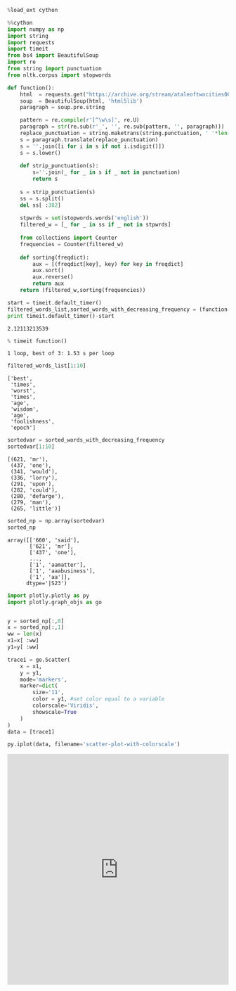 

```python
%load_ext cython
```


```python
%%cython
import numpy as np
import string
import requests
import timeit
from bs4 import BeautifulSoup
import re
from string import punctuation
from nltk.corpus import stopwords

def function():
    html  = requests.get("https://archive.org/stream/ataleoftwocities00098gut/98.txt").text
    soup  = BeautifulSoup(html, 'html5lib')
    paragraph = soup.pre.string

    pattern = re.compile(r'[^\w\s]', re.U)
    paragraph = str(re.sub(r'_', '', re.sub(pattern, '', paragraph)))
    replace_punctuation = string.maketrans(string.punctuation, ' '*len(string.punctuation))
    s = paragraph.translate(replace_punctuation)
    s = ''.join([i for i in s if not i.isdigit()])
    s = s.lower()
   
    def strip_punctuation(s):
        s=''.join(_ for _ in s if _ not in punctuation)
        return s
    
    s = strip_punctuation(s)
    ss = s.split()
    del ss[ :382]
    
    stpwrds = set(stopwords.words('english'))
    filtered_w = [_ for _ in ss if _ not in stpwrds]
    
    from collections import Counter
    frequencies = Counter(filtered_w)
    
    def sorting(freqdict):
        aux = [(freqdict[key], key) for key in freqdict]
        aux.sort()
        aux.reverse()
        return aux
    return (filtered_w,sorting(frequencies))
```


```python
start = timeit.default_timer()
filtered_words_list,sorted_words_with_decreasing_frequency = (function())
print timeit.default_timer()-start
```

    2.12113213539



```python
% timeit function()
```

    1 loop, best of 3: 1.53 s per loop



```python
filtered_words_list[1:10]
```




    ['best',
     'times',
     'worst',
     'times',
     'age',
     'wisdom',
     'age',
     'foolishness',
     'epoch']




```python
sortedvar = sorted_words_with_decreasing_frequency
sortedvar[1:10]
```




    [(621, 'mr'),
     (437, 'one'),
     (341, 'would'),
     (336, 'lorry'),
     (291, 'upon'),
     (282, 'could'),
     (280, 'defarge'),
     (279, 'man'),
     (265, 'little')]




```python
sorted_np = np.array(sortedvar)
sorted_np
```




    array([['660', 'said'],
           ['621', 'mr'],
           ['437', 'one'],
           ..., 
           ['1', 'aamatter'],
           ['1', 'aaabusiness'],
           ['1', 'aa']], 
          dtype='|S23')




```python
import plotly.plotly as py
import plotly.graph_objs as go


y = sorted_np[:,0]
x = sorted_np[:,1]
ww = len(x)
x1=x[ :ww]
y1=y[ :ww]

trace1 = go.Scatter(
    x = x1,
    y = y1,
    mode='markers',
    marker=dict(
        size='11',
        color = y1, #set color equal to a variable
        colorscale='Viridis',
        showscale=True
    )
)
data = [trace1]

py.iplot(data, filename='scatter-plot-with-colorscale')

```




<iframe id="igraph" scrolling="no" style="border:none;" seamless="seamless" src="https://plot.ly/~anagar20/77.embed" height="525px" width="100%"></iframe>




```python

```


```python

```
